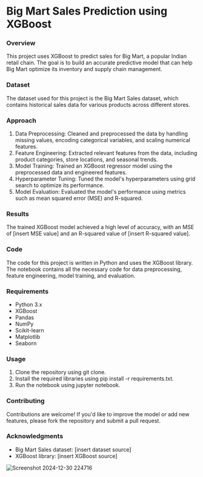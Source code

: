 # Big Mart Sales Prediction using XGBoost

### Overview

This project uses XGBoost to predict sales for Big Mart, a popular Indian retail chain. The goal is to build an accurate predictive model that can help Big Mart optimize its inventory and supply chain management.

### Dataset

The dataset used for this project is the Big Mart Sales dataset, which contains historical sales data for various products across different stores.

### Approach

1. Data Preprocessing: Cleaned and preprocessed the data by handling missing values, encoding categorical variables, and scaling numerical features.
2. Feature Engineering: Extracted relevant features from the data, including product categories, store locations, and seasonal trends.
3. Model Training: Trained an XGBoost regressor model using the preprocessed data and engineered features.
4. Hyperparameter Tuning: Tuned the model's hyperparameters using grid search to optimize its performance.
5. Model Evaluation: Evaluated the model's performance using metrics such as mean squared error (MSE) and R-squared.

### Results

The trained XGBoost model achieved a high level of accuracy, with an MSE of [insert MSE value] and an R-squared value of [insert R-squared value].

### Code

The code for this project is written in Python and uses the XGBoost library. The notebook contains all the necessary code for data preprocessing, feature engineering, model training, and evaluation.

### Requirements

- Python 3.x
- XGBoost
- Pandas
- NumPy
- Scikit-learn
- Matplotlib
- Seaborn

### Usage

1. Clone the repository using git clone.
2. Install the required libraries using pip install -r requirements.txt.
3. Run the notebook using jupyter notebook.

### Contributing

Contributions are welcome! If you'd like to improve the model or add new features, please fork the repository and submit a pull request.

### Acknowledgments

- Big Mart Sales dataset: [insert dataset source]
- XGBoost library: [insert XGBoost source]


![Screenshot 2024-12-30 224716](https://github.com/user-attachments/assets/6eeee40a-08f9-4ae9-b751-165db5d4c8ea)
